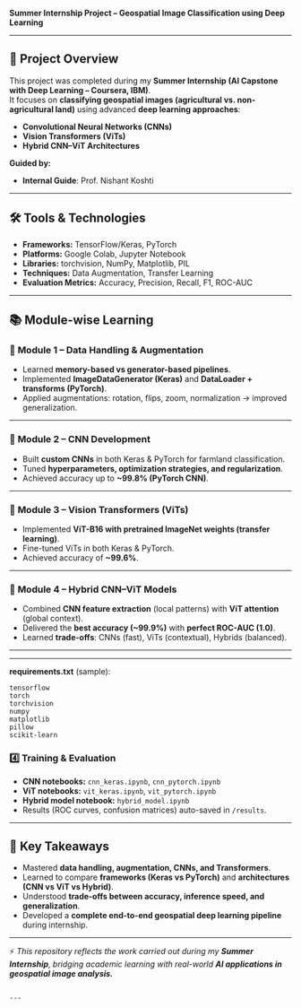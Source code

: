 
**Summer Internship Project – Geospatial Image Classification using Deep Learning**  

---

## 📌 **Project Overview**  
This project was completed during my **Summer Internship (AI Capstone with Deep Learning – Coursera, IBM)**.  
It focuses on **classifying geospatial images (agricultural vs. non-agricultural land)** using advanced **deep learning approaches**:  

- **Convolutional Neural Networks (CNNs)**  
- **Vision Transformers (ViTs)**  
- **Hybrid CNN–ViT Architectures**  

**Guided by:**  
- **Internal Guide**: Prof. Nishant Koshti  

---

## 🛠 **Tools & Technologies**  
- **Frameworks:** TensorFlow/Keras, PyTorch  
- **Platforms:** Google Colab, Jupyter Notebook  
- **Libraries:** torchvision, NumPy, Matplotlib, PIL  
- **Techniques:** Data Augmentation, Transfer Learning  
- **Evaluation Metrics:** Accuracy, Precision, Recall, F1, ROC-AUC  

---

## 📚 **Module-wise Learning**  

### 🔹 **Module 1 – Data Handling & Augmentation**  
- Learned **memory-based vs generator-based pipelines**.  
- Implemented **ImageDataGenerator (Keras)** and **DataLoader + transforms (PyTorch)**.  
- Applied augmentations: rotation, flips, zoom, normalization → improved generalization.  

---

### 🔹 **Module 2 – CNN Development**  
- Built **custom CNNs** in both Keras & PyTorch for farmland classification.  
- Tuned **hyperparameters, optimization strategies, and regularization**.  
- Achieved accuracy up to **~99.8% (PyTorch CNN)**.  

---

### 🔹 **Module 3 – Vision Transformers (ViTs)**  
- Implemented **ViT-B16 with pretrained ImageNet weights (transfer learning)**.  
- Fine-tuned ViTs in both Keras & PyTorch.  
- Achieved accuracy of **~99.6%**.  

---

### 🔹 **Module 4 – Hybrid CNN–ViT Models**  
- Combined **CNN feature extraction** (local patterns) with **ViT attention** (global context).  
- Delivered the **best accuracy (~99.9%)** with **perfect ROC-AUC (1.0)**.  
- Learned **trade-offs**: CNNs (fast), ViTs (contextual), Hybrids (balanced).  

---


---

**requirements.txt** (sample):

```text
tensorflow
torch
torchvision
numpy
matplotlib
pillow
scikit-learn
```

### 4️⃣ Training & Evaluation

* **CNN notebooks:** `cnn_keras.ipynb`, `cnn_pytorch.ipynb`
* **ViT notebooks:** `vit_keras.ipynb`, `vit_pytorch.ipynb`
* **Hybrid model notebook:** `hybrid_model.ipynb`
* Results (ROC curves, confusion matrices) auto-saved in `/results`.

---

## 📖 **Key Takeaways**

* Mastered **data handling, augmentation, CNNs, and Transformers**.
* Learned to compare **frameworks (Keras vs PyTorch)** and **architectures (CNN vs ViT vs Hybrid)**.
* Understood **trade-offs between accuracy, inference speed, and generalization**.
* Developed a **complete end-to-end geospatial deep learning pipeline** during internship.

---

⚡ *This repository reflects the work carried out during my **Summer Internship**, bridging academic learning with real-world **AI applications in geospatial image analysis.***

```

---


```


